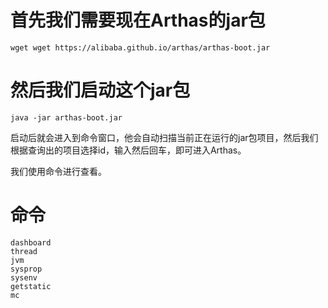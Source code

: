 # 首先我们需要现在Arthas的jar包

```
wget wget https://alibaba.github.io/arthas/arthas-boot.jar
```

# 然后我们启动这个jar包

```
java -jar arthas-boot.jar
```

​		启动后就会进入到命令窗口，他会自动扫描当前正在运行的jar包项目，然后我们根据查询出的项目选择id，输入然后回车，即可进入Arthas。

我们使用命令进行查看。

# 命令

```
dashboard
thread
jvm
sysprop
sysenv
getstatic
mc




```

